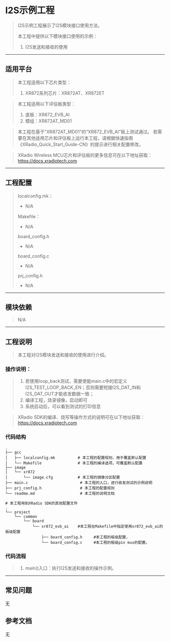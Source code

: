 # I2S示例工程

> I2S示例工程展示了I2S模块接口使用方法。
>
> 本工程中提供以下模块接口使用的示例：
>
> 1. I2S发送和接收的使用

---

## 适用平台

> 本工程适用以下芯片类型：
>
> 1. XR872系列芯片：XR872AT、XR872ET

> 本工程适用以下评估板类型：
> 1. 底板：XR872_EVB_AI
> 2. 模组：XR872AT_MD01

> 本工程在基于"XR872AT_MD01"的“XR872_EVB_AI”板上测试通过。
> 若需要在其他适用芯片和评估板上运行本工程，请根据快速指南《XRadio_Quick_Start_Guide-CN》的提示进行相关配置修改。

> XRadio Wireless MCU芯片和评估板的更多信息可在以下地址获取：
> https://docs.xradiotech.com

---

## 工程配置

> localconfig.mk：
>
> - N/A
>
> Makefile：
>
> - N/A
>
> board_config.h
>
> - N/A
>
> board_config.c
>
> - N/A
>
> prj_config.h
>
> - N/A

---

## 模块依赖
>N/A

---

## 工程说明

> 本工程对I2S模块发送和接收的使用进行介绍。

### 操作说明：

> 1. 若使用loop_back测试，需要使能main.c中的宏定义I2S_TEST_LOOP_BACK_EN；否则需要短接I2S_DAT_IN和I2S_DAT_OUT才能收发数据一致；
> 2. 编译工程，烧录镜像，启动即可
> 3. 系统启动后，可以看到测试的打印信息

> XRadio SDK的编译、烧写等操作方式的说明可在以下地址获取：
> https://docs.xradiotech.com

### 代码结构
```
.
├── gcc
│   ├── localconfig.mk          # 本工程的配置规则，用于覆盖默认配置
│   └── Makefile                # 本工程的编译选项，可覆盖默认配置
├── image
│   └── xr872
│       └── image.cfg           # 本工程的镜像分区配置
├── main.c                       # 本工程的入口，进行收发测试的示例说明
├── prj_config.h                 # 本工程的配置规则
└── readme.md                    # 本工程的说明文档

# 本工程用到XRadio SDK的其他配置文件
.
└── project
    └── common
        └── board
            └── xr872_evb_ai    #本工程在Makefile中指定使用xr872_evb_ai的板级配置
                ├── board_config.h     #本工程的板级配置，
                └── board_config.c     #本工程的板级pin mux的配置。

```
### 代码流程

> 1. main()入口：执行I2S发送和接收的操作示例。

---

## 常见问题

无

## 参考文档

无
